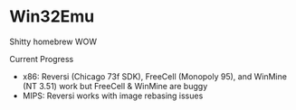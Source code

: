 # Win32Emu
Shitty homebrew WOW

Current Progress
- x86: Reversi (Chicago 73f SDK), FreeCell (Monopoly 95), and WinMine (NT 3.51) work but FreeCell & WinMine are buggy
- MIPS: Reversi works with image rebasing issues
